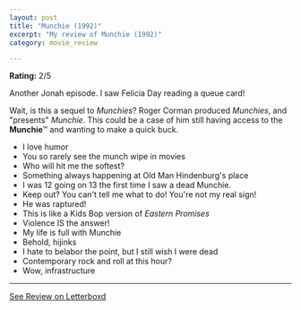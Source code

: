 ```yaml
---
layout: post
title: "Munchie (1992)"
excerpt: "My review of Munchie (1992)"
category: movie_review

---
```


**Rating:** 2/5

Another Jonah episode. I saw Felicia Day reading a queue card! 

Wait, is this a sequel to <i>Munchies</i>? Roger Corman produced <i>Munchies</i>, and "presents" <i>Munchie</i>. This could be a case of him still having access to the <b>Munchie</b>™️ and wanting to make a quick buck.


* I love humor
* You so rarely see the munch wipe in movies
* Who will hit me the softest?
* Something always happening at Old Man Hindenburg's place
* I was 12 going on 13 the first time I saw a dead Munchie.
* Keep out? You can't tell me what to do! You're not my real sign!
* He was raptured!
* This is like a Kids Bop version of <i>Eastern Promises</i>
* Violence IS the answer!
* My life is full with Munchie
* Behold, hijinks
* I hate to belabor the point, but I still wish I were dead
* Contemporary rock and roll at this hour?
* Wow, infrastructure

<hr>

[See Review on Letterboxd](https://boxd.it/6CyJMH)
